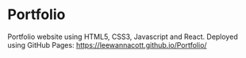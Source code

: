 # Portfolio
Portfolio website using HTML5, CSS3, Javascript and React. Deployed using GitHub Pages:
https://leewannacott.github.io/Portfolio/
